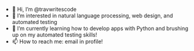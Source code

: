 - 👋 Hi, I’m @travwritescode
- 👀 I’m interested in natural language processing, web design, and automated testing
- 🌱 I’m currently learning how to develop apps with Python and brushing up on my automated testing skills!
- 📫 How to reach me: email in profile!

<!---
travwritescode/travwritescode is a ✨ special ✨ repository because its `README.md` (this file) appears on your GitHub profile.
You can click the Preview link to take a look at your changes.
- 💞️ I’m looking to collaborate on ...
--->
